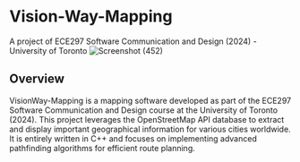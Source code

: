 # Vision-Way-Mapping
A project of ECE297 Software Communication and Design (2024) -University of Toronto
![Screenshot (452)](https://github.com/zuhamujib/Vision-Way-Mapping/assets/123215280/2f483678-82a2-4df7-9180-4dea6e3a5c74)

## Overview
VisionWay-Mapping is a mapping software developed as part of the ECE297 Software Communication and Design course at the University of Toronto (2024). This project leverages the OpenStreetMap API database to extract and display important geographical information for various cities worldwide. It is entirely written in C++ and focuses on implementing advanced pathfinding algorithms for efficient route planning.
